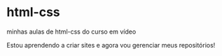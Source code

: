 # html-css

minhas aulas de html-css do curso em vídeo

Estou aprendendo a criar sites e agora vou gerenciar meus repositórios!
